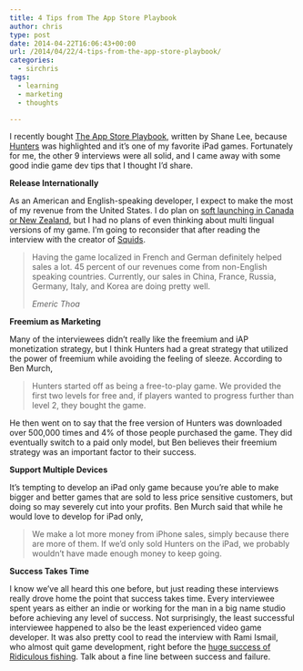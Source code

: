 ```yaml
---
title: 4 Tips from The App Store Playbook
author: chris
type: post
date: 2014-04-22T16:06:43+00:00
url: /2014/04/22/4-tips-from-the-app-store-playbook/
categories:
  - sirchris
tags:
  - learning
  - marketing
  - thoughts

---
```

I recently bought [The App Store Playbook][1], written by Shane Lee, because [Hunters][2] was highlighted and it&#8217;s one of my favorite iPad games. Fortunately for me, the other 9 interviews were all solid, and I came away with some good indie game dev tips that I thought I&#8217;d share.
<!--more-->

**Release Internationally**
  
As an American and English-speaking developer, I expect to make the most of my revenue from the United States. I do plan on [soft launching in Canada or New Zealand][3], but I had no plans of even thinking about multi lingual versions of my game. I&#8217;m going to reconsider that after reading the interview with the creator of [Squids][4].

> Having the game localized in French and German definitely helped sales a lot. 45 percent of our revenues come from non-English speaking countries. Currently, our sales in China, France, Russia, Germany, Italy, and Korea are doing pretty well.
> 
> <cite>Emeric Thoa</cite>

**Freemium as Marketing**
  
Many of the interviewees didn&#8217;t really like the freemium and iAP monetization strategy, but I think Hunters had a great strategy that utilized the power of freemium while avoiding the feeling of sleeze. According to Ben Murch,

> Hunters started off as being a free-to-play game. We provided the first two levels for free and, if players wanted to progress further than level 2, they bought the game.

He then went on to say that the free version of Hunters was downloaded over 500,000 times and 4% of those people purchased the game. They did eventually switch to a paid only model, but Ben believes their freemium strategy was an important factor to their success.

**Support Multiple Devices**
  
It&#8217;s tempting to develop an iPad only game because you&#8217;re able to make bigger and better games that are sold to less price sensitive customers, but doing so may severely cut into your profits. Ben Murch said that while he would love to develop for iPad only,

> We make a lot more money from iPhone sales, simply because there are more of them. If we&#8217;d only sold Hunters on the iPad, we probably wouldn&#8217;t have made enough money to keep going.

**Success Takes Time**
  
I know we&#8217;ve all heard this one before, but just reading these interviews really drove home the point that success takes time. Every interviewee spent years as either an indie or working for the man in a big name studio before achieving any level of success. Not surprisingly, the least successful interviewee happened to also be the least experienced video game developer. It was also pretty cool to read the interview with Rami Ismail, who almost quit game development, right before the [huge success of Ridiculous fishing][5]. Talk about a fine line between success and failure.

 [1]: http://www.amazon.com/The-App-Store-Playbook-Successful-ebook/dp/B009P1YPGK
 [2]: https://itunes.apple.com/us/app/hunters-2/id489463556?mt=8
 [3]: http://www.gamesindustry.com/2013-mobile-games-review-top-countries-terms-app-store-revenue/
 [4]: https://itunes.apple.com/us/app/squids-wild-west/id522145076?mt=8
 [5]: http://www.newyorker.com/online/blogs/elements/2014/04/the-guilt-of-the-video-game-millionaires.html